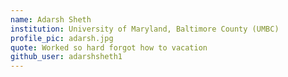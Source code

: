 ```yaml
---
name: Adarsh Sheth
institution: University of Maryland, Baltimore County (UMBC)
profile_pic: adarsh.jpg
quote: Worked so hard forgot how to vacation
github_user: adarshsheth1
---
```

